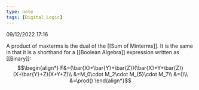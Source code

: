 ```yaml
---
type: note
tags: [Digital_Logic]
---
```

09/12/2022 17:16

  

A product of maxterms is the dual of the [[Sum of Minterms]]. It is the same in that it is a shorthand for a [[Boolean Algebra]] expression written as [[Binary]]:
$$\begin{align*}
F&=(\bar{X}+\bar{Y}+\bar{Z})(\bar{X}+Y+\bar{Z})(X+\bar{Y}+Z)(X+Y+Z)\\
&=M_0\cdot M_2\cdot M_{5}\cdot M_7\\
&=()\\
&=\prod()
\end{align*}$$